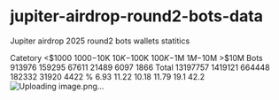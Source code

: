 # jupiter-airdrop-round2-bots-data
Jupiter airdrop 2025 round2 bots wallets statitics 

Catetory	<$1000	$1000-$10K	$10K-$100K	$100K-$1M	$1M-$10M	>$10M
Bots	913976	159295	67611	21489	6097	1866
Total	13197757	1419121	664448	182332	31920	4422
%	6.93	11.22	10.18	11.79	19.1	42.2
![Uploading image.png…]()

